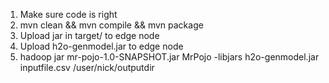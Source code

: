 1) Make sure code is right
2) mvn clean && mvn compile && mvn package
3) Upload jar in target/ to edge node
4) Upload h2o-genmodel.jar to edge node
5) hadoop jar mr-pojo-1.0-SNAPSHOT.jar MrPojo -libjars h2o-genmodel.jar inputfile.csv /user/nick/outputdir
